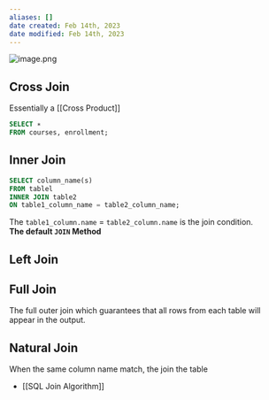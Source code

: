 ```yaml
---
aliases: []
date created: Feb 14th, 2023
date modified: Feb 14th, 2023
---
```

![image.png](https://img.ynchen.me/2023/02/3e7113fe716e6f0f05c942a9eee35b87.webp)

## Cross Join
Essentially a [[Cross Product]]

```sql
SELECT ∗
FROM courses, enrollment; 
```

## Inner Join
```sql
SELECT column_name(s) 
FROM tablel
INNER JOIN table2
ON table1_column_name = table2_column_name; 
```

The `table1_column.name` = `table2_column.name` is the join condition.  
**The default `JOIN` Method**

## Left Join

## Full Join
The full outer join which guarantees that all rows from each table will appear in the output.

## Natural Join
When the same column name match, the join the table

- [[SQL Join Algorithm]]
